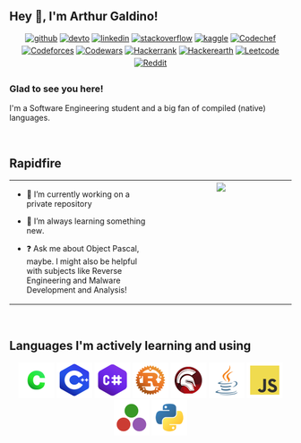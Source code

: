 ## Hey 👋, I'm Arthur Galdino!  
  

<div align="center">
<a href="https://github.com/araujoarthur" target="_blank">
<img src="https://img.shields.io/badge/github-%2324292e.svg?&style=for-the-badge&logo=github&logoColor=white" alt=github style="margin-bottom: 5px;" /></a>
<a href="https://dev.to/araujoarthur" target="_blank">
<img src="https://img.shields.io/badge/dev.to-%2308090A.svg?&style=for-the-badge&logo=dev.to&logoColor=white" alt=devto style="margin-bottom: 5px;" /></a>
<a href="https://linkedin.com/in/araujoarthurr" target="_blank">
<img src="https://img.shields.io/badge/linkedin-%231E77B5.svg?&style=for-the-badge&logo=linkedin&logoColor=white" alt=linkedin style="margin-bottom: 5px;" /></a>
<a href="https://stackoverflow.com/users/22953332" target="_blank">
<img src="https://img.shields.io/badge/stackoverflow-%23F28032.svg?&style=for-the-badge&logo=stackoverflow&logoColor=white" alt=stackoverflow style="margin-bottom: 5px;" /></a>
<a href="https://www.kaggle.com/araujoarthur" target="_blank">
<img src="https://img.shields.io/badge/kaggle-%2344BAE8.svg?&style=for-the-badge&logo=kaggle&logoColor=white" alt=kaggle style="margin-bottom: 5px;" /></a>
<a href="https://www.codechef.com/users/araujoarthur" target="_blank">
<img src="https://img.shields.io/badge/Codechef-%23B92B27.svg?&style=for-the-badge&logo=Codechef&logoColor=white" alt=Codechef style="margin-bottom: 5px;" /></a>
<a href="https://codeforces.com/profile/araujoarthur" target="_blank">
<img src="https://img.shields.io/badge/Codeforces-445f9d?style=for-the-badge&logo=Codeforces&logoColor=white" alt=Codeforces style="margin-bottom: 5px;" /></a>
<a href="https://www.codewars.com/users/araujoarthur" target="_blank">
<img src="https://img.shields.io/badge/Codewars-B1361E?style=for-the-badge&logo=Codewars&logoColor=white" alt=Codewars style="margin-bottom: 5px;" /></a>
<a href="https://www.hackerrank.com/profile/araujoarthurr" target="_blank">
<img src="https://img.shields.io/badge/-Hackerrank-2EC866?style=for-the-badge&logo=HackerRank&logoColor=white" alt=Hackerrank style="margin-bottom: 5px;" /></a>
<a href="https://www.hackerearth.com/@araujoarthur" target="_blank">
<img src="https://img.shields.io/badge/HackerEarth-%232C3454.svg?&style=for-the-badge&logo=HackerEarth&logoColor=Blue" alt=Hackerearth style="margin-bottom: 5px;" /></a>
<a href="https://leetcode.com/araujoarthurr/" target="_blank">
<img src="https://img.shields.io/badge/-LeetCode-FFA116?style=for-the-badge&logo=LeetCode&logoColor=black" alt=Leetcode style="margin-bottom: 5px;" /></a>
<a href="https://www.reddit.com/user/araujoarthurr/" target="_blank">
<img src="https://img.shields.io/badge/Reddit-FF4500?style=for-the-badge&logo=reddit&logoColor=white" alt=Reddit style="margin-bottom: 5px;" /></a>
</div>  
  



### Glad to see you here!  
I'm a Software Engineering student and a big fan of compiled (native) languages.  
  

<br/>  


## Rapidfire  
<table><tr><td valign="top" width="50%">

- 🔭 I’m currently working on a private repository 
  

- 🌱 I’m always learning something new.  
  

- ❓ Ask me about Object Pascal, maybe. I might also be helpful with subjects like Reverse Engineering and Malware Development and Analysis!


</td><td valign="top" width="50%">

<div align="center">
<img src="https://i.imgflip.com/8ioh3b.jpg" align="center" style="width: 100%" />
</div>  


</td></tr></table>  

<br/>  


## Languages I'm actively learning and using
<div align="center">  
<img src="./assets/_new/clang.png" alt="C Language">
<img src="./assets/_new/cpp.png" alt="C++ Language">
<img src="./assets/_new/csharp.png" alt="C-Sharp Language">
<img src="./assets/_new/rust.png" alt="Rust Language">
<img src="./assets/_new/delphi.png" alt="Delphi Language">
<img src="./assets/_new/java.png" alt="Java Language">
<img src="./assets/_new/javascript.png" alt="JavaScript Language">
<img src="./assets/_new/julia.png" alt="Julia Language">
<img src="./assets/_new/python.png" alt="Python Language">
</div>  

<br/>  

</td></tr></table>  

<br/>  

<br />
